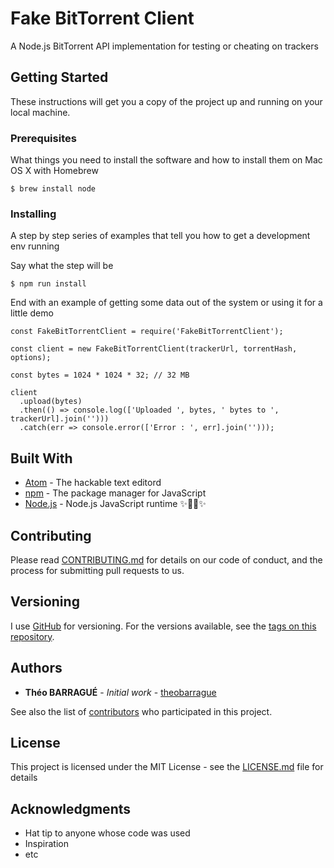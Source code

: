 # Fake BitTorrent Client

A Node.js BitTorrent API implementation for testing or cheating on trackers

## Getting Started

These instructions will get you a copy of the project up and running on your local machine.

### Prerequisites

What things you need to install the software and how to install them on Mac OS X with Homebrew

```
$ brew install node
```

### Installing

A step by step series of examples that tell you how to get a development env running

Say what the step will be

```
$ npm run install
```

End with an example of getting some data out of the system or using it for a little demo

```
const FakeBitTorrentClient = require('FakeBitTorrentClient');

const client = new FakeBitTorrentClient(trackerUrl, torrentHash, options);

const bytes = 1024 * 1024 * 32; // 32 MB

client
  .upload(bytes)
  .then(() => console.log(['Uploaded ', bytes, ' bytes to ', trackerUrl].join('')))
  .catch(err => console.error(['Error : ', err].join('')));
```

## Built With

* [Atom](https://github.com/atom/atom) - The hackable text editord
* [npm](https://github.com/npm/cli) - The package manager for JavaScript
* [Node.js](https://github.com/nodejs/node) - Node.js JavaScript runtime ✨🐢🚀✨

## Contributing

Please read [CONTRIBUTING.md](https://gist.github.com/PurpleBooth/b24679402957c63ec426) for details on our code of conduct, and the process for submitting pull requests to us.

## Versioning

I use [GitHub](https://github.com/) for versioning. For the versions available, see the [tags on this repository](https://github.com/theobarrague/fake-bittorrent-client/tags).

## Authors

* **Théo BARRAGUÉ** - *Initial work* - [theobarrague](https://gist.github.com/theobarrague)

See also the list of [contributors](https://github.com/theobarrague/fake-bittorrent-client/graphs/contributors) who participated in this project.

## License

This project is licensed under the MIT License - see the [LICENSE.md](LICENSE.md) file for details

## Acknowledgments

* Hat tip to anyone whose code was used
* Inspiration
* etc
